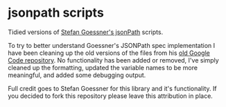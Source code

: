 # jsonpath scripts
Tidied versions of [Stefan Goessner's jsonPath](http://goessner.net/articles/JsonPath/) scripts.

To try to better understand Goessner's JSONPath spec implementation I have been cleaning up the old versions of the files from his [old Google Code repository](https://code.google.com/archive/p/jsonpath/). No functionality has been added or removed, I've simply cleaned up the formatting, updated the variable names to be more meaningful, and added some debugging output.

Full credit goes to Stefan Goessner for this library and it's functionality. If you decided to fork this repository please leave this attribution in place.
